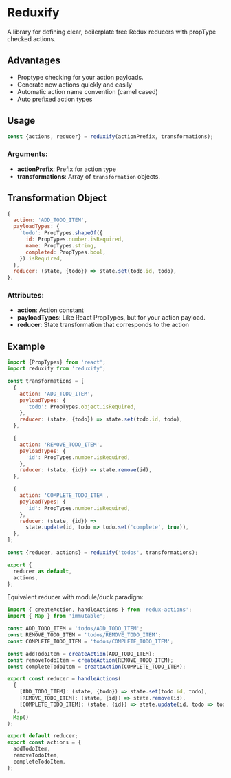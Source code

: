 # Reduxify
A library for defining clear, boilerplate free Redux reducers with propType checked actions.

## Advantages
- Proptype checking for your action payloads.
- Generate new actions quickly and easily
- Automatic action name convention (camel cased)
- Auto prefixed action types

## Usage
```js
const {actions, reducer} = reduxify(actionPrefix, transformations);
```
### Arguments:
- **actionPrefix**: Prefix for action type
- **transformations**: Array of `transformation` objects.

## Transformation Object
```js
{
  action: 'ADD_TODO_ITEM',
  payloadTypes: {
    'todo': PropTypes.shapeOf({
      id: PropTypes.number.isRequired,
      name: PropTypes.string,
      completed: PropTypes.bool,
    }).isRequired,
  },
  reducer: (state, {todo}) => state.set(todo.id, todo),
},
```
### Attributes:
- **action**: Action constant
- **payloadTypes**: Like React PropTypes, but for your action payload.
- **reducer**: State transformation that corresponds to the action

## Example
```js
import {PropTypes} from 'react';
import reduxify from 'reduxify';

const transformations = [
  {
    action: 'ADD_TODO_ITEM',
    payloadTypes: {
      'todo': PropTypes.object.isRequired,
    },
    reducer: (state, {todo}) => state.set(todo.id, todo),
  },

  {
    action: 'REMOVE_TODO_ITEM',
    payloadTypes: {
      'id': PropTypes.number.isRequired,
    },
    reducer: (state, {id}) => state.remove(id),
  },

  {
    action: 'COMPLETE_TODO_ITEM',
    payloadTypes: {
      'id': PropTypes.number.isRequired,
    },
    reducer: (state, {id}) =>
      state.update(id, todo => todo.set('complete', true)),
  },
];

const {reducer, actions} = reduxify('todos', transformations);

export {
  reducer as default,
  actions,
};
```

Equivalent reducer with module/duck paradigm:
```js
import { createAction, handleActions } from 'redux-actions';
import { Map } from 'immutable';

const ADD_TODO_ITEM = 'todos/ADD_TODO_ITEM';
const REMOVE_TODO_ITEM = 'todos/REMOVE_TODO_ITEM';
const COMPLETE_TODO_ITEM = 'todos/COMPLETE_TODO_ITEM';

const addTodoItem = createAction(ADD_TODO_ITEM);
const removeTodoItem = createAction(REMOVE_TODO_ITEM);
const completeTodoItem = createAction(COMPLETE_TODO_ITEM);

export const reducer = handleActions(
  {
    [ADD_TODO_ITEM]: (state, {todo}) => state.set(todo.id, todo),
    [REMOVE_TODO_ITEM]: (state, {id}) => state.remove(id),
    [COMPLETE_TODO_ITEM]: (state, {id}) => state.update(id, todo => todo.set('complete', true)),
  },
  Map()
);

export default reducer;
export const actions = {
  addTodoItem,
  removeTodoItem,
  completeTodoItem,
};
```

